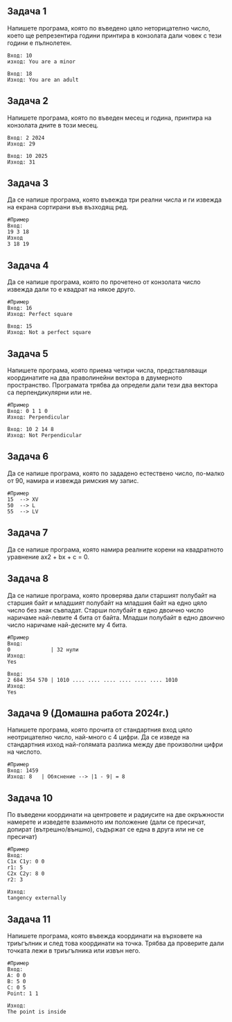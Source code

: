 ## Задача 1
Напишете програма, която по въведено цяло неторицателно число, което ще репрезентира години принтира в конзолата дали човек с тези години е пълнолетен.

~~~
Вход: 10
изход: You are a minor

Вход: 18
Изход: You are an adult
~~~

## Задача 2
Напишете програма, която по въведен месец и година, принтира на конзолата дните в този месец.

~~~
Вход: 2 2024
Изход: 29

Вход: 10 2025
Изход: 31
~~~

## Задача 3
Да се напише програма, която въвежда три реални числа и ги извежда на екрана сортирани във възходящ ред.

~~~
#Пример
Вход:
19 3 18
Изход
3 18 19
~~~

## Задача 4
Да се напише програма, която по прочетено от конзолата число извежда дали то е квадрат на някое друго.

~~~
#Пример
Вход: 16
Изход: Perfect square

Вход: 15
Изход: Not a perfect square
~~~

## Задача 5
Напишете програма, която приема четири числа, представляващи координатите на два праволинейни вектора в двумерното пространство. Програмата трябва да определи дали тези два вектора са перпендикулярни или не.

~~~
#Пример
Вход: 0 1 1 0
Изход: Perpendicular

Вход: 10 2 14 8
Изход: Not Perpendicular
~~~

## Задача 6
Да се напише програма, която по зададено естествено число, по-малко от 90, намира и извежда римския му запис.

~~~
#Пример
15  --> XV
50  --> L
55  --> LV
~~~

## Задача 7
Да се напише програма, която намира реалните корени на квадратното уравнение ax2 + bx + c = 0.

## Задача 8
Да се напише програма, която проверява дали старшият полубайт на старшия байт и младшият полубайт на младшия байт на едно цяло число без знак съвпадат. Старши полубайт в едно двоично число наричаме най-левите 4 бита от байта. Младши полубайт в едно двоично число наричаме най-десните му 4 бита.  

~~~
#Пример
Вход:
0             | 32 нули
Изход:
Yes

Вход:
2 684 354 570 | 1010 .... .... .... .... .... .... 1010
Изход:
Yes
~~~

## Задача 9 (Домашна работа 2024г.)
Напишете програма, която прочита от стандартния вход цяло неотрицателно число, най-много с 4 цифри. 
Да се изведе на стандартния изход най-голямата разлика между две произволни цифри на числото.

~~~
#Пример
Вход: 1459
Изход: 8   | Обяснение --> |1 - 9| = 8
~~~

## Задача 10
По въведени координати на центровете и радиусите на две окръжности намерете и изведете взаимното им положение 
(дали се пресичат, допират (вътрешно/външно), съдържат се една в друга или не се пресичат)

~~~
#Пример
Вход:
C1x C1y: 0 0
r1: 5
C2x C2y: 8 0
r2: 3

Изход:
tangency externally
~~~

## Задача 11
Напишете програма, която въвежда координати на върховете на триъгълник и след това координати на точка. 
Трябва да проверите дали точката лежи в триъгълника или извън него.

~~~
#Пример
Вход:
A: 0 0
B: 5 0
C: 0 5
Point: 1 1

Изход:
The point is inside
~~~

